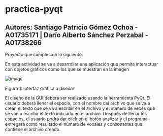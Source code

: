 # practica-pyqt
## Autores: Santiago Patricio Gómez Ochoa - A01735171 | Darío Alberto Sánchez Perzabal - A01738266
Proyecto que cumple con lo siguiente:

En esta actividad se va a desarrollar una aplicación que permita interactuar con objetos gráficos como los que se muestran en la imagen

![image](https://github.com/user-attachments/assets/6f62022f-cc64-4038-9124-5dc99fbb1f73)

Figura 1: Interfaz gráfica a diseñar

El diseño de la GUI deberá ser realizado usando la herramienta PyQt. El usuario deberá llenar el espacio, con el nombre del archivo que se va a crear, el texto que se va a escribir en el archivo y el número de veces que se van a escribir el texto indicado en el archivo.  Después de llenar los espacios, el usuario podrá dar click en el botón analizar y el programa entregará como resultado el número de vocales y consonantes que contiene el archivo creado.
